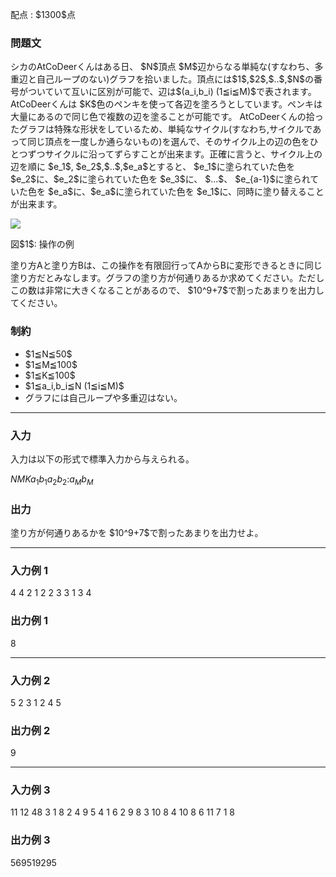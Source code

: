 
<div>

<span>

<span>

<p>
配点 : $1300$点
</p>

<div>

<section>

### **問題文**

<p>
シカのAtCoDeerくんはある日、 $N$頂点 $M$辺からなる単純な(すなわち、多重辺と自己ループのない)グラフを拾いました。頂点には$1$,$2$,$..$,$N$の番号がついていて互いに区別が可能で、辺は$(a_i,b_i) (1≦i≦M)$で表されます。
AtCoDeerくんは $K$色のペンキを使って各辺を塗ろうとしています。ペンキは大量にあるので同じ色で複数の辺を塗ることが可能です。
AtCoDeerくんの拾ったグラフは特殊な形状をしているため、単純なサイクル(すなわち,サイクルであって同じ頂点を一度しか通らないもの)を選んで、そのサイクル上の辺の色をひとつずつサイクルに沿ってずらすことが出来ます。正確に言うと、サイクル上の辺を順に $e_1$, $e_2$,$..$,$e_a$とすると、 $e_1$に塗られていた色を $e_2$に、$e_2$に塗られていた色を $e_3$に、 $...$、 $e_{a-1}$に塗られていた色を $e_a$に、$e_a$に塗られていた色を $e_1$に、同時に塗り替えることが出来ます。
</p>

<div>

<img src="https://atcoder.jp/img/arc062/5fd1cd3003603ab14774f9342ccf2290.png">

</img>

<p>
図$1$: 操作の例
</p>

</div>

<p>
塗り方Aと塗り方Bは、この操作を有限回行ってAからBに変形できるときに同じ塗り方だとみなします。グラフの塗り方が何通りあるか求めてください。ただしこの数は非常に大きくなることがあるので、 $10^9+7$で割ったあまりを出力してください。
</p>

</section>

</div>

<div>

<section>

### **制約**

<ul>

<li>
$1≦N≦50$
</li>

<li>
$1≦M≦100$
</li>

<li>
$1≦K≦100$
</li>

<li>
$1≦a_i,b_i≦N (1≦i≦M)$
</li>

<li>
グラフには自己ループや多重辺はない。
</li>

</ul>

</section>

</div>

---

<div>

<div>

<section>

### **入力**

<p>
入力は以下の形式で標準入力から与えられる。
</p>

<div>

$N$$M$$K$$a_1$$b_1$$a_2$$b_2$$:$$a_M$$b_M$
</div>

</section>

</div>

<div>

<section>

### **出力**

<p>
塗り方が何通りあるかを $10^9+7$で割ったあまりを出力せよ。
</p>

</section>

</div>

</div>

---

<div>

<section>

### **入力例 1**

<div>

4 4 2
1 2
2 3
3 1
3 4

</div>

</section>

</div>

<div>

<section>

### **出力例 1**

<div>

8

</div>

</section>

</div>

---

<div>

<section>

### **入力例 2**

<div>

5 2 3
1 2
4 5

</div>

</section>

</div>

<div>

<section>

### **出力例 2**

<div>

9

</div>

</section>

</div>

---

<div>

<section>

### **入力例 3**

<div>

11 12 48
3 1
8 2
4 9
5 4
1 6
2 9
8 3
10 8
4 10
8 6
11 7
1 8

</div>

</section>

</div>

<div>

<section>

### **出力例 3**

<div>

569519295

</div>

</section>

</div>

</span>

</span>

</div>
